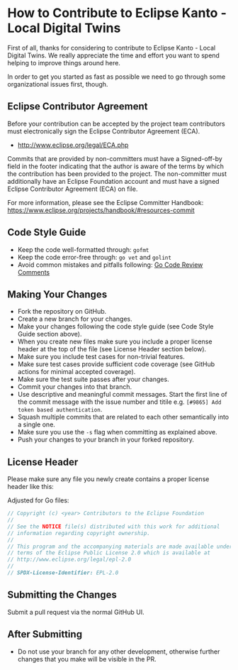 # How to Contribute to Eclipse Kanto - Local Digital Twins

First of all, thanks for considering to contribute to Eclipse Kanto - Local Digital Twins. We really
appreciate the time and effort you want to spend helping to improve things around here.

In order to get you started as fast as possible we need to go through some organizational issues first, though.

## Eclipse Contributor Agreement

Before your contribution can be accepted by the project team contributors must
electronically sign the Eclipse Contributor Agreement (ECA).

* http://www.eclipse.org/legal/ECA.php

Commits that are provided by non-committers must have a Signed-off-by field in
the footer indicating that the author is aware of the terms by which the
contribution has been provided to the project. The non-committer must
additionally have an Eclipse Foundation account and must have a signed Eclipse
Contributor Agreement (ECA) on file.

For more information, please see the Eclipse Committer Handbook:
https://www.eclipse.org/projects/handbook/#resources-commit

## Code Style Guide

* Keep the code well-formatted through: `gofmt`
* Keep the code error-free through: `go vet` and `golint`
* Avoid common mistakes and pitfalls following: [Go Code Review Comments](https://github.com/golang/go/wiki/CodeReviewComments)

## Making Your Changes

* Fork the repository on GitHub.
* Create a new branch for your changes.
* Make your changes following the code style guide (see Code Style Guide section above).
* When you create new files make sure you include a proper license header at the top of the file (see License Header section below).
* Make sure you include test cases for non-trivial features.
* Make sure test cases provide sufficient code coverage (see GitHub actions for minimal accepted coverage).
* Make sure the test suite passes after your changes.
* Commit your changes into that branch.
* Use descriptive and meaningful commit messages. Start the first line of the commit message with the issue number and titile e.g. `[#9865] Add token based authentication`.
* Squash multiple commits that are related to each other semantically into a single one.
* Make sure you use the `-s` flag when committing as explained above.
* Push your changes to your branch in your forked repository.

## License Header

Please make sure any file you newly create contains a proper license header like this:

Adjusted for Go files:
```go
// Copyright (c) <year> Contributors to the Eclipse Foundation
//
// See the NOTICE file(s) distributed with this work for additional
// information regarding copyright ownership.
//
// This program and the accompanying materials are made available under the
// terms of the Eclipse Public License 2.0 which is available at
// http://www.eclipse.org/legal/epl-2.0
//
// SPDX-License-Identifier: EPL-2.0
```

## Submitting the Changes

Submit a pull request via the normal GitHub UI.

## After Submitting

* Do not use your branch for any other development, otherwise further changes that you make will be visible in the PR.
